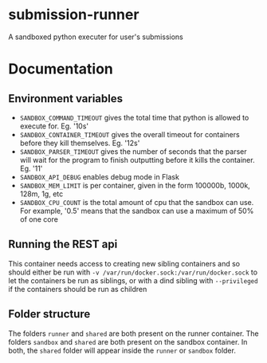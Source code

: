 # submission-runner
A sandboxed python executer for user's submissions


# Documentation

## Environment variables
 - `SANDBOX_COMMAND_TIMEOUT` gives the total time that python is allowed to execute for. Eg. '10s'
 - `SANDBOX_CONTAINER_TIMEOUT` gives the overall timeout for containers before they kill themselves. Eg. '12s'
 - `SANDBOX_PARSER_TIMEOUT` gives the number of seconds that the parser will wait for the program to finish
   outputting before it kills the container. Eg. '11'
 - `SANDBOX_API_DEBUG` enables debug mode in Flask
 - `SANDBOX_MEM_LIMIT` is per container, given in the form 100000b, 1000k, 128m, 1g, etc
 - `SANDBOX_CPU_COUNT` is the total amount of cpu that the sandbox can use. For example, '0.5'
   means that the sandbox can use a maximum of 50% of one core

## Running the REST api
This container needs access to creating new sibling containers
and so should either be run with `-v /var/run/docker.sock:/var/run/docker.sock` to let
the containers be run as siblings, or with a dind sibling with `--privileged` if the containers should be
run as children

## Folder structure
The folders `runner` and `shared` are both present on the runner container.
The folders `sandbox` and `shared` are both present on the sandbox container.
In both, the `shared` folder will appear inside the `runner` or `sandbox` folder.